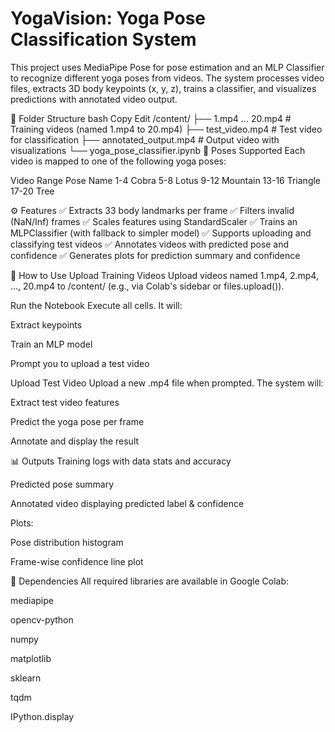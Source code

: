 # YogaVision: Yoga Pose Classification System
This project uses MediaPipe Pose for pose estimation and an MLP Classifier to recognize different yoga poses from videos. The system processes video files, extracts 3D body keypoints (x, y, z), trains a classifier, and visualizes predictions with annotated video output.

📁 Folder Structure
bash
Copy
Edit
/content/
├── 1.mp4 ... 20.mp4        # Training videos (named 1.mp4 to 20.mp4)
├── test_video.mp4          # Test video for classification
├── annotated_output.mp4    # Output video with visualizations
└── yoga_pose_classifier.ipynb
🧠 Poses Supported
Each video is mapped to one of the following yoga poses:

Video Range	Pose Name
1-4	Cobra
5-8	Lotus
9-12	Mountain
13-16	Triangle
17-20	Tree

⚙️ Features
✅ Extracts 33 body landmarks per frame
✅ Filters invalid (NaN/Inf) frames
✅ Scales features using StandardScaler
✅ Trains an MLPClassifier (with fallback to simpler model)
✅ Supports uploading and classifying test videos
✅ Annotates videos with predicted pose and confidence
✅ Generates plots for prediction summary and confidence

🚀 How to Use
Upload Training Videos
Upload videos named 1.mp4, 2.mp4, ..., 20.mp4 to /content/ (e.g., via Colab's sidebar or files.upload()).

Run the Notebook
Execute all cells. It will:

Extract keypoints

Train an MLP model

Prompt you to upload a test video

Upload Test Video
Upload a new .mp4 file when prompted. The system will:

Extract test video features

Predict the yoga pose per frame

Annotate and display the result

📊 Outputs
Training logs with data stats and accuracy

Predicted pose summary

Annotated video displaying predicted label & confidence

Plots:

Pose distribution histogram

Frame-wise confidence line plot

🧰 Dependencies
All required libraries are available in Google Colab:

mediapipe

opencv-python

numpy

matplotlib

sklearn

tqdm

IPython.display
